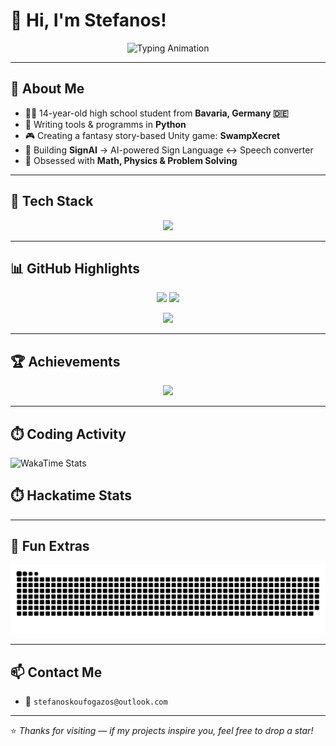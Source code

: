 # 👋 Hi, I'm Stefanos!  

<p align="center">
  <img src="https://readme-typing-svg.herokuapp.com?font=Fira+Code&weight=600&size=24&pause=1000&color=F75C7E&center=true&vCenter=true&random=false&width=520&lines=🚀+Young+Developer;🐍+Python+%26+C%23+Coder;🎮+Unity+Game+Creator;🤖+AI+%26+Tech+Enthusiast;📐+Math+%26+Physics+Lover" alt="Typing Animation" />
</p>

---

## 🚀 About Me  

- 🧑‍🎓 14-year-old high school student from **Bavaria, Germany 🇩🇪**  
- 🐍 Writing tools & programms in **Python**  
- 🎮 Creating a fantasy story-based Unity game: **SwampXecret**  
- 🤖 Building **SignAI** → AI-powered Sign Language ↔ Speech converter  
- 📐 Obsessed with **Math, Physics & Problem Solving**  

---

## 🧰 Tech Stack  

<p align="center">
  <img src="https://skillicons.dev/icons?i=python,cs,unity,html,css,js,arduino&theme=dark" />
</p>


---

## 📊 GitHub Highlights  

<p align="center">
  <img src="https://github-readme-stats.vercel.app/api?username=Stefanos0710&show_icons=true&theme=tokyonight&hide_border=true" height="165"/>
  <img src="https://github-readme-stats.vercel.app/api/top-langs/?username=Stefanos0710&layout=compact&theme=tokyonight&hide_border=true" height="165"/>
</p>

<p align="center">
  <img src="https://streak-stats.demolab.com?user=Stefanos0710&theme=tokyonight&hide_border=true" height="165"/>
</p>

---

## 🏆 Achievements  

<p align="center">
  <img src="https://github-profile-trophy.vercel.app/?username=Stefanos0710&theme=tokyonight&no-frame=true&margin-w=15&column=6" />
</p>

---

## ⏱️ Coding Activity  

![WakaTime Stats](https://github-readme-stats.hackclub.dev/api/wakatime?username=3189&api_domain=hackatime.hackclub.com&theme=tokyonight&custom_title=Hackatime+Stats&layout=compact&cache_seconds=0&langs_count=8)
## ⏱️ Hackatime Stats  

<!-- ![Hackatime Stats](https://github-readme-stats.hackclub.dev/api/wakatime?username=17904&api_domain=hackatime.hackclub.com&custom_title=Hackatime+Stats&layout=compact&cache_seconds=0&langs_count=8&theme=transparent)
-->
---

## 🌌 Fun Extras  

<p align="center">
  <img src="https://github.com/Platane/snk/raw/output/github-contribution-grid-snake.svg" alt="Snake animation" />
</p>

---

## 📫 Contact Me  

- 📧 `stefanoskoufogazos@outlook.com`  

---

⭐ *Thanks for visiting — if my projects inspire you, feel free to drop a star!*  

